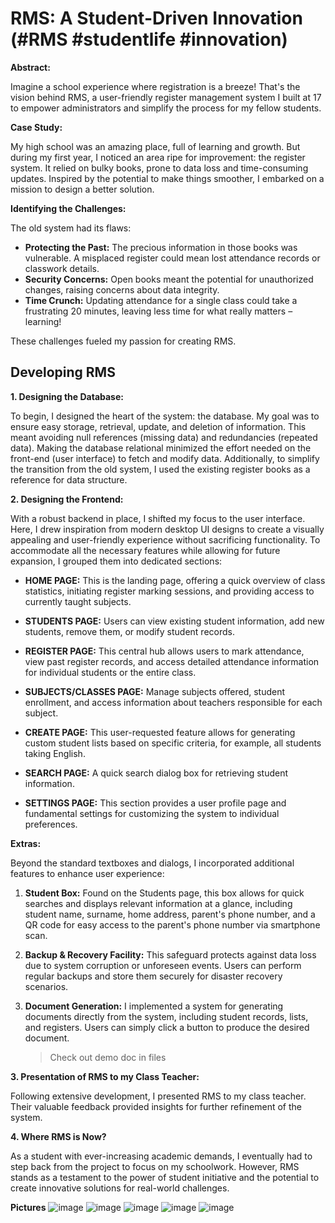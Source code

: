 # RMS: A Student-Driven Innovation (#RMS #studentlife #innovation)

**Abstract:**

Imagine a school experience where registration is a breeze! That's the vision behind RMS, a user-friendly register management system I built at 17 to empower administrators and simplify the process for my fellow students. 

**Case Study:**

My high school was an amazing place, full of learning and growth. But during my first year, I noticed an area ripe for improvement: the register system. It relied on bulky books, prone to data loss and time-consuming updates. Inspired by the potential to make things smoother, I embarked on a mission to design a better solution.

**Identifying the Challenges:**

The old system had its flaws:

* **Protecting the Past:** The precious information in those books was vulnerable. A misplaced register could mean lost attendance records or classwork details.
* **Security Concerns:** Open books meant the potential for unauthorized changes, raising concerns about data integrity.
* **Time Crunch:** Updating attendance for a single class could take a frustrating 20 minutes, leaving less time for what really matters – learning!

These challenges fueled my passion for creating RMS. 

## Developing RMS 

**1. Designing the Database:**

To begin, I designed the heart of the system: the database. My goal was to ensure easy storage, retrieval, update, and deletion of information. This meant avoiding null references (missing data) and redundancies (repeated data).  Making the database relational minimized the effort needed on the front-end (user interface) to fetch and modify data. Additionally, to simplify the transition from the old system, I used the existing register books as a reference for data structure.

**2. Designing the Frontend:**

With a robust backend in place, I shifted my focus to the user interface. Here, I drew inspiration from modern desktop UI designs to create a visually appealing and user-friendly experience without sacrificing functionality.  To accommodate all the necessary features while allowing for future expansion, I grouped them into dedicated sections:

* **HOME PAGE:** This is the landing page, offering a quick overview of class statistics, initiating register marking sessions, and providing access to currently taught subjects.

* **STUDENTS PAGE:**  Users can view existing student information, add new students, remove them, or modify student records.

* **REGISTER PAGE:**  This central hub allows users to mark attendance, view past register records, and access detailed attendance information for individual students or the entire class.

* **SUBJECTS/CLASSES PAGE:**  Manage subjects offered, student enrollment, and access information about teachers responsible for each subject.

* **CREATE PAGE:**  This user-requested feature allows for generating custom student lists based on specific criteria, for example, all students taking English.

* **SEARCH PAGE:**  A quick search dialog box for retrieving student information.

* **SETTINGS PAGE:**  This section provides a user profile page and fundamental settings for customizing the system to individual preferences.


**Extras:**

Beyond the standard textboxes and dialogs, I incorporated additional features to enhance user experience:

1. **Student Box:**  Found on the Students page, this box allows for quick searches and displays relevant information at a glance, including student name, surname, home address, parent's phone number, and a QR code for easy access to the parent's phone number via smartphone scan.

2. **Backup & Recovery Facility:**  This safeguard protects against data loss due to system corruption or unforeseen events. Users can perform regular backups and store them securely for disaster recovery scenarios.

3. **Document Generation:** I implemented a system for generating documents directly from the system, including student records, lists, and registers. Users can simply click a button to produce the desired document.
   > Check out demo doc in files

**3. Presentation of RMS to my Class Teacher:**

Following extensive development, I presented RMS to my class teacher. Their valuable feedback provided insights for further refinement of the system.

**4. Where RMS is Now?**

As a student with ever-increasing academic demands, I eventually had to step back from the project to focus on my schoolwork. However, RMS stands as a testament to the power of student initiative and the potential to create innovative solutions for real-world challenges. 

**Pictures**
![image](https://github.com/Tinovongajr/RegisterManagementSystem/assets/65060167/aca0f50f-5e65-4fb2-935a-dc4e465e83e4)
![image](https://github.com/Tinovongajr/RegisterManagementSystem/assets/65060167/bc815c87-bde5-4e60-bada-59fb3c86962d)
![image](https://github.com/Tinovongajr/RegisterManagementSystem/assets/65060167/5bc8a7d9-8843-437e-91e5-a768819d5c20)
![image](https://github.com/Tinovongajr/RegisterManagementSystem/assets/65060167/c56e0233-98aa-49db-bccb-d820b98295bf)
![image](https://github.com/Tinovongajr/RegisterManagementSystem/assets/65060167/aff86a68-52af-4660-9a08-67f9f0d0414e)



